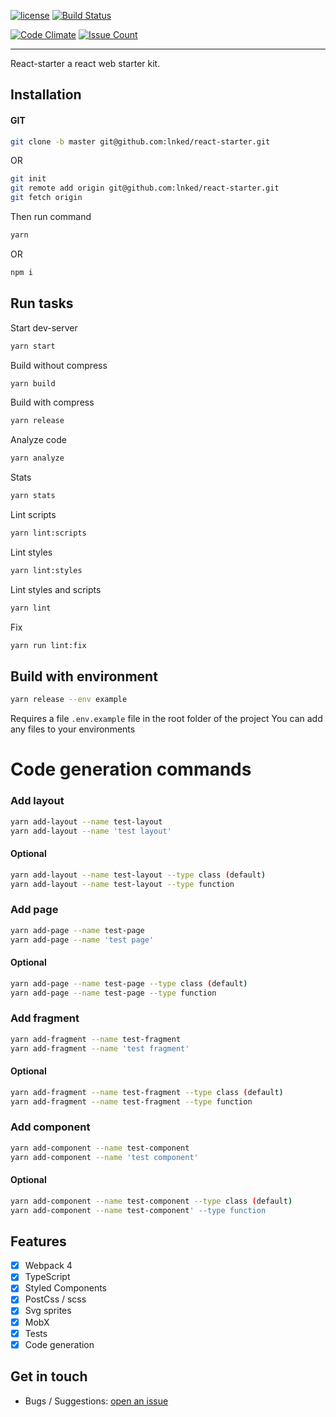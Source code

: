 [![license](https://img.shields.io/github/license/lnked/react-starter.svg)](https://github.com/lnked/react-starter/blob/fastest/LICENSE)
[![Build Status](https://travis-ci.org/lnked/react-starter.svg?branch=master)](https://travis-ci.org/lnked/react-starter)

[![Code Climate](https://codeclimate.com/github/lnked/react-starter/badges/gpa.svg)](https://codeclimate.com/github/lnked/react-starter)
[![Issue Count](https://codeclimate.com/github/lnked/react-starter/badges/issue_count.svg)](https://codeclimate.com/github/lnked/react-starter)

---

React-starter a react web starter kit.

## Installation

#### GIT

```bash
git clone -b master git@github.com:lnked/react-starter.git
```

OR

```bash
git init
git remote add origin git@github.com:lnked/react-starter.git
git fetch origin
```

Then run command

```bash
yarn
```

OR

```bash
npm i
```

## Run tasks

Start dev-server

```bash
yarn start
```

Build without compress

```bash
yarn build
```

Build with compress

```bash
yarn release
```

Analyze code

```bash
yarn analyze
```

Stats

```bash
yarn stats
```

Lint scripts

```bash
yarn lint:scripts
```

Lint styles

```bash
yarn lint:styles
```

Lint styles and scripts

```bash
yarn lint
```

Fix

```bash
yarn run lint:fix
```

## Build with environment
```bash
yarn release --env example
```
Requires a file `.env.example` file in the root folder of the project
You can add any files to your environments

# Code generation commands

### Add layout
```bash
yarn add-layout --name test-layout
yarn add-layout --name 'test layout'
```

#### Optional
```bash
yarn add-layout --name test-layout --type class (default)
yarn add-layout --name test-layout --type function
```

### Add page
```bash
yarn add-page --name test-page
yarn add-page --name 'test page'
```

#### Optional
```bash
yarn add-page --name test-page --type class (default)
yarn add-page --name test-page --type function
```

### Add fragment
```bash
yarn add-fragment --name test-fragment
yarn add-fragment --name 'test fragment'
```

#### Optional
```bash
yarn add-fragment --name test-fragment --type class (default)
yarn add-fragment --name test-fragment --type function
```

### Add component
```bash
yarn add-component --name test-component
yarn add-component --name 'test component'
```

#### Optional
```bash
yarn add-component --name test-component --type class (default)
yarn add-component --name test-component' --type function
```

## Features
- [x] Webpack 4
- [x] TypeScript
- [x] Styled Components
- [x] PostCss / scss
- [x] Svg sprites
- [x] MobX
- [x] Tests
- [x] Code generation

## Get in touch
- Bugs / Suggestions: [open an issue](https://github.com/lnked/react-starter/issues)

